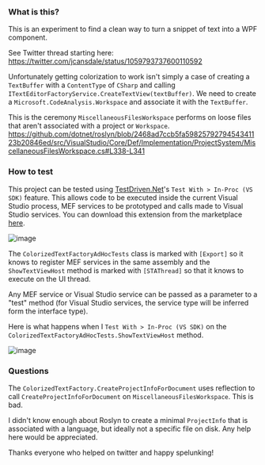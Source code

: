 ### What is this?

This is an experiment to find a clean way to turn a snippet of text into a WPF component.

See Twitter thread starting here:
https://twitter.com/jcansdale/status/1059793737600110592

Unfortunately getting colorization to work isn't simply a case of creating a `TextBuffer` with a `ContentType` of `CSharp` and calling `ITextEditorFactoryService.CreateTextView(textBuffer)`. We need to create a `Microsoft.CodeAnalysis.Workspace` and associate it with the `TextBuffer`.

This is the ceremony `MiscellaneousFilesWorkspace` performs on loose files that aren't associated with a project or `Workspace`.
https://github.com/dotnet/roslyn/blob/2468ad7ccb5fa5982579279454341123b20846ed/src/VisualStudio/Core/Def/Implementation/ProjectSystem/MiscellaneousFilesWorkspace.cs#L338-L341

### How to test

This project can be tested using [TestDriven.Net](https://marketplace.visualstudio.com/items?itemName=JamieCansdale.TestDrivenNet)'s `Test With > In-Proc (VS SDK)` feature. This allows code to be executed inside the current Visual Studio process, MEF services to be prototyped and calls made to Visual Studio services. You can download this extension from the marketplace [here](https://marketplace.visualstudio.com/items?itemName=JamieCansdale.TestDrivenNet).

![image](https://user-images.githubusercontent.com/11719160/48125901-b3c7c700-e277-11e8-99a5-fadab6e08dcb.png)

The `ColorizedTextFactoryAdHocTests` class is marked with `[Export]` so it knows to register MEF services in the same assembly and the `ShowTextViewHost` method is marked with `[STAThread]` so that it knows to execute on the UI thread.

Any MEF service or Visual Studio service can be passed as a parameter to a "test" method (for Visual Studio services, the service type will be inferred form the interface type).

Here is what happens when I `Test With > In-Proc (VS SDK)` on the `ColorizedTextFactoryAdHocTests.ShowTextViewHost` method.

![image](https://user-images.githubusercontent.com/11719160/48126562-5d5b8800-e279-11e8-9818-6d72818e0e39.png)

### Questions

The `ColorizedTextFactory.CreateProjectInfoForDocument` uses reflection to call `CreateProjectInfoForDocument` on `MiscellaneousFilesWorkspace`. This is bad.

I didn't know enough about Roslyn to create a minimal `ProjectInfo` that is associated with a language, but ideally not a specific file on disk. Any help here would be appreciated.

Thanks everyone who helped on twitter and happy spelunking!
